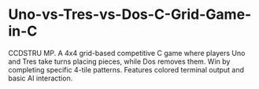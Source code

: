 # Uno-vs-Tres-vs-Dos-C-Grid-Game-in-C
CCDSTRU MP. A 4x4 grid-based competitive C game where players Uno and Tres take turns placing pieces, while Dos removes them. Win by completing specific 4-tile patterns. Features colored terminal output and basic AI interaction.
